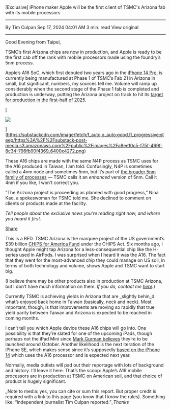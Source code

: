 #

[Exclusive] iPhone maker Apple will be the first client of TSMC's Arizona fab with its mobile processors

---

By Tim Culpan
Sep 17, 2024 04:01 AM
3 min. read
View original

---

Good Evening from Taipei,

TSMC’s first Arizona chips are now in production, and Apple is ready to be the first cab off the rank with mobile processors made using the foundry’s 5nm process.

Apple’s A16 SoC, which first debuted two years ago in the [iPhone 14 Pro](https://www.apple.com/newsroom/2022/09/apple-debuts-iphone-14-pro-and-iphone-14-pro-max/), is currently being manufactured at Phase 1 of TSMC’s Fab 21 in Arizona in small, but significant, numbers, my sources tell me. Volume will ramp up considerably when the second stage of the Phase 1 fab is completed and production is underway, putting the Arizona project on track to hit its [target for production in the first-half of 2025](https://pr.tsmc.com/english/news/3122).

[

![](https://substackcdn.com/image/fetch/w_1456,c_limit,f_auto,q_auto:good,fl_progressive:steep/https%3A%2F%2Fsubstack-post-media.s3.amazonaws.com%2Fpublic%2Fimages%2Fa8ee10c5-f75f-469f-8c34-796fb90f4369_6400x4272.png)

](https://substackcdn.com/image/fetch/f_auto,q_auto:good,fl_progressive:steep/https%3A%2F%2Fsubstack-post-media.s3.amazonaws.com%2Fpublic%2Fimages%2Fa8ee10c5-f75f-469f-8c34-796fb90f4369_6400x4272.png)

These A16 chips are made with the same N4P process as TSMC uses for the A16 produced in Taiwan, I am told. Confusingly, N4P is sometimes called a 4nm node and sometimes 5nm, but it’s part of [the broader 5nm family of processes](https://www.tsmc.com/english/dedicatedFoundry/technology/platform_HPC_tech_advancedTech) — TSMC calls it an _enhanced_ version of 5nm. Call it 4nm if you like, I won’t correct you.

“The Arizona project is proceeding as planned with good progress,” Nina Kao, a spokeswoman for TSMC told me. She declined to comment on clients or products made at the facility.

_Tell people about the exclusive news you’re reading right now, and where you heard it first._

[Share](https://timculpan.substack.com/p/apple-mobile-processors-are-now-made?utm_source=substack&utm_medium=email&utm_content=share&action=share&token=eyJ1c2VyX2lkIjoxMjMwNTgyMiwicG9zdF9pZCI6MTQ4OTQzNTU0LCJpYXQiOjE3Mjc5NzAyMzUsImV4cCI6MTczMDU2MjIzNSwiaXNzIjoicHViLTE1ODIwMTUiLCJzdWIiOiJwb3N0LXJlYWN0aW9uIn0.lWIjSTK3NhNjaTUceN6IH0j0_7avzg5lygpOmu31kXg)

This is a BFD. TSMC Arizona is the marquee project of the US government’s $39 billion [CHIPS for America Fund](https://crsreports.congress.gov/product/pdf/R/R47523) under the CHIPS Act. Six months ago, I thought Apple might tap Arizona for a less-consequential chip like the H-series used in AirPods. I was surprised when I heard it was the A16. The fact that they went for the most-advanced chip they could manage on US soil, in terms of both technology and volume, shows Apple and TSMC want to start big.

(I believe there may be other products also in production at TSMC Arizona, but I don’t have much information on them. _If you do, contact me [here](mailto:%20tculpan@proton.me)._)

Currently TSMC is achieving yields in Arizona that are _slightly behin_d what’s enjoyed back home in Taiwan (basically, neck and neck). Most important, though, is that improvements are moving so rapidly that true yield parity between Taiwan and Arizona is expected to be reached in coming months.

I can’t tell you which Apple device these A16 chips will go into. One possibility is that they’re slated for one of the upcoming iPads, though perhaps not the iPad Mini since [Mark Gurman believes](https://www.dallasnews.com/business/technology/2024/09/09/everything-to-expect-from-apples-iphone-16-launch-monday/) they’re to be launched around October. Another likelihood is the next iteration of the iPhone SE, which makes sense since it’s supposedly [based on the iPhone 14](https://www.bloomberg.com/news/newsletters/2024-08-11/iphone-16-preview-bigger-screens-new-colors-camera-button-ai-and-a18-chip-lzpk5495) which uses the A16 processor and is expected next year.

Normally, media outlets will pad out their reportage with lots of background and history. I’ll leave it here. That’s the scoop: Apple’s A16 mobile processors are in production at TSMC on American soil, and that choice of product is hugely significant.

_Note to media: yes, you can cite or sum this report. But proper credit is required with a link to this page (you know that I know the rules). Something like: “independent journalist Tim Culpan reported.”__Thanks_